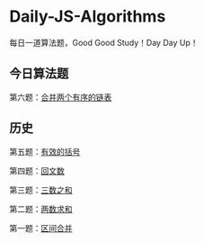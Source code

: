 # Daily-JS-Algorithms
每日一道算法题，Good Good Study！Day Day Up！

## 今日算法题

第六题：[合并两个有序的链表](https://github.com/DeronEndless/Daily-JS-Algorithms/issues/6)

## 历史

第五题：[有效的括号](https://github.com/DeronEndless/Daily-JS-Algorithms/issues/5)

第四题：[回文数](https://github.com/DeronEndless/Daily-JS-Algorithms/issues/4)

第三题：[三数之和](https://github.com/DeronEndless/Daily-JS-Algorithms/issues/3)

第二题：[两数求和](https://github.com/DeronEndless/Daily-JS-Algorithms/issues/2)

第一题：[区间合并](https://github.com/DeronEndless/Daily-JS-Algorithms/issues/1)